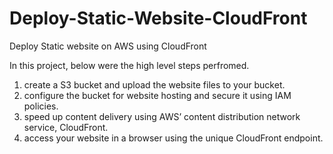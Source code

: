 # Deploy-Static-Website-CloudFront
Deploy Static website on AWS using CloudFront

In this project, below were the high level steps perfromed.

1. create a S3 bucket and upload the website files to your bucket. 
2. configure the bucket for website hosting and secure it using IAM policies. 
3. speed up content delivery using AWS’ content distribution network service, CloudFront. 
4. access your website in a browser using the unique CloudFront endpoint.
